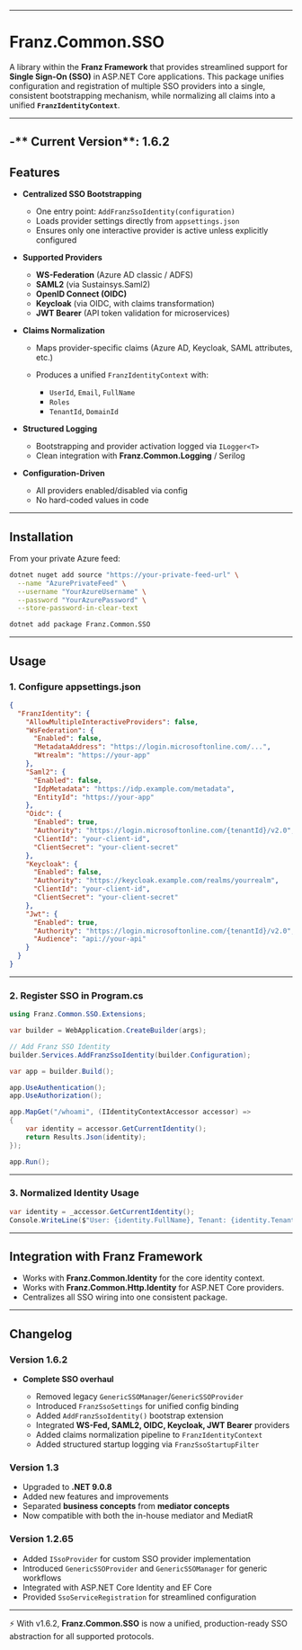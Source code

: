 ﻿---

# **Franz.Common.SSO**

A library within the **Franz Framework** that provides streamlined support for **Single Sign-On (SSO)** in ASP.NET Core applications.
This package unifies configuration and registration of multiple SSO providers into a single, consistent bootstrapping mechanism, while normalizing all claims into a unified **`FranzIdentityContext`**.

---
-** Current Version**: 1.6.2
---

## **Features**

* **Centralized SSO Bootstrapping**

  * One entry point: `AddFranzSsoIdentity(configuration)`
  * Loads provider settings directly from `appsettings.json`
  * Ensures only one interactive provider is active unless explicitly configured

* **Supported Providers**

  * **WS-Federation** (Azure AD classic / ADFS)
  * **SAML2** (via Sustainsys.Saml2)
  * **OpenID Connect (OIDC)**
  * **Keycloak** (via OIDC, with claims transformation)
  * **JWT Bearer** (API token validation for microservices)

* **Claims Normalization**

  * Maps provider-specific claims (Azure AD, Keycloak, SAML attributes, etc.)
  * Produces a unified `FranzIdentityContext` with:

    * `UserId`, `Email`, `FullName`
    * `Roles`
    * `TenantId`, `DomainId`

* **Structured Logging**

  * Bootstrapping and provider activation logged via `ILogger<T>`
  * Clean integration with **Franz.Common.Logging** / Serilog

* **Configuration-Driven**

  * All providers enabled/disabled via config
  * No hard-coded values in code

---

## **Installation**

From your private Azure feed:

```bash
dotnet nuget add source "https://your-private-feed-url" \
  --name "AzurePrivateFeed" \
  --username "YourAzureUsername" \
  --password "YourAzurePassword" \
  --store-password-in-clear-text

dotnet add package Franz.Common.SSO
```

---

## **Usage**

### **1. Configure appsettings.json**

```json
{
  "FranzIdentity": {
    "AllowMultipleInteractiveProviders": false,
    "WsFederation": {
      "Enabled": false,
      "MetadataAddress": "https://login.microsoftonline.com/...",
      "Wtrealm": "https://your-app"
    },
    "Saml2": {
      "Enabled": false,
      "IdpMetadata": "https://idp.example.com/metadata",
      "EntityId": "https://your-app"
    },
    "Oidc": {
      "Enabled": true,
      "Authority": "https://login.microsoftonline.com/{tenantId}/v2.0",
      "ClientId": "your-client-id",
      "ClientSecret": "your-client-secret"
    },
    "Keycloak": {
      "Enabled": false,
      "Authority": "https://keycloak.example.com/realms/yourrealm",
      "ClientId": "your-client-id",
      "ClientSecret": "your-client-secret"
    },
    "Jwt": {
      "Enabled": true,
      "Authority": "https://login.microsoftonline.com/{tenantId}/v2.0",
      "Audience": "api://your-api"
    }
  }
}
```

---

### **2. Register SSO in Program.cs**

```csharp
using Franz.Common.SSO.Extensions;

var builder = WebApplication.CreateBuilder(args);

// Add Franz SSO Identity
builder.Services.AddFranzSsoIdentity(builder.Configuration);

var app = builder.Build();

app.UseAuthentication();
app.UseAuthorization();

app.MapGet("/whoami", (IIdentityContextAccessor accessor) =>
{
    var identity = accessor.GetCurrentIdentity();
    return Results.Json(identity);
});

app.Run();
```

---

### **3. Normalized Identity Usage**

```csharp
var identity = _accessor.GetCurrentIdentity();
Console.WriteLine($"User: {identity.FullName}, Tenant: {identity.TenantId}, Roles: {string.Join(", ", identity.Roles)}");
```

---

## **Integration with Franz Framework**

* Works with **Franz.Common.Identity** for the core identity context.
* Works with **Franz.Common.Http.Identity** for ASP.NET Core providers.
* Centralizes all SSO wiring into one consistent package.

---

## **Changelog**

### Version 1.6.2

* **Complete SSO overhaul**

  * Removed legacy `GenericSSOManager`/`GenericSSOProvider`
  * Introduced `FranzSsoSettings` for unified config binding
  * Added `AddFranzSsoIdentity()` bootstrap extension
  * Integrated **WS-Fed, SAML2, OIDC, Keycloak, JWT Bearer** providers
  * Added claims normalization pipeline to `FranzIdentityContext`
  * Added structured startup logging via `FranzSsoStartupFilter`

### Version 1.3

* Upgraded to **.NET 9.0.8**
* Added new features and improvements
* Separated **business concepts** from **mediator concepts**
* Now compatible with both the in-house mediator and MediatR

### Version 1.2.65

* Added `ISsoProvider` for custom SSO provider implementation
* Introduced `GenericSSOProvider` and `GenericSSOManager` for generic workflows
* Integrated with ASP.NET Core Identity and EF Core
* Provided `SsoServiceRegistration` for streamlined configuration

---

⚡ With v1.6.2, **Franz.Common.SSO** is now a unified, production-ready SSO abstraction for all supported protocols.

